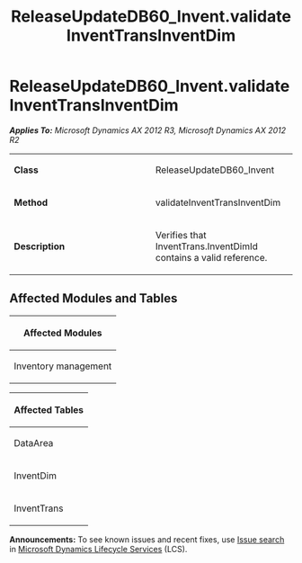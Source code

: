 ﻿---
title: ReleaseUpdateDB60_Invent.validateInventTransInventDim
TOCTitle: ReleaseUpdateDB60_Invent.validateInventTransInventDim
ms:assetid: 493a9fbc-bdab-55a2-6677-44d0e6415825
ms:mtpsurl: https://msdn.microsoft.com/en-us/library/JJ685351(v=AX.60)
ms:contentKeyID: 49708041
ms.date: 05/18/2015
mtps_version: v=AX.60
---

# ReleaseUpdateDB60\_Invent.validateInventTransInventDim 


_**Applies To:** Microsoft Dynamics AX 2012 R3, Microsoft Dynamics AX 2012 R2_

<table>
<colgroup>
<col style="width: 50%" />
<col style="width: 50%" />
</colgroup>
<tbody>
<tr class="odd">
<td><p><strong>Class</strong></p></td>
<td><p>ReleaseUpdateDB60_Invent</p></td>
</tr>
<tr class="even">
<td><p><strong>Method</strong></p></td>
<td><p>validateInventTransInventDim</p></td>
</tr>
<tr class="odd">
<td><p><strong>Description</strong></p></td>
<td><p>Verifies that InventTrans.InventDimId contains a valid reference.</p></td>
</tr>
</tbody>
</table>


## Affected Modules and Tables

<table>
<colgroup>
<col style="width: 100%" />
</colgroup>
<thead>
<tr class="header">
<th><p>Affected Modules</p></th>
</tr>
</thead>
<tbody>
<tr class="odd">
<td><p>Inventory management</p></td>
</tr>
</tbody>
</table>


<table>
<colgroup>
<col style="width: 100%" />
</colgroup>
<thead>
<tr class="header">
<th><p>Affected Tables</p></th>
</tr>
</thead>
<tbody>
<tr class="odd">
<td><p>DataArea</p></td>
</tr>
<tr class="even">
<td><p>InventDim</p></td>
</tr>
<tr class="odd">
<td><p>InventTrans</p></td>
</tr>
</tbody>
</table>

  
**Announcements:** To see known issues and recent fixes, use [Issue search](http://go.microsoft.com/fwlink/?linkid=389258) in [Microsoft Dynamics Lifecycle Services](http://go.microsoft.com/fwlink/?linkid=306505) (LCS).

